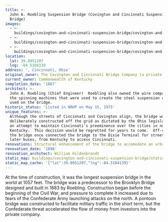 ```yaml
---
title: >-
  John A. Roebling Suspension Bridge (Covington and Cincinnati Suspension
  Bridge)
images:
  - >-
    buildings/covington-and-cincinnati-suspension-bridge/covington-and-cincinnati-suspension-bridge-0_y929xi
  - >-
    buildings/covington-and-cincinnati-suspension-bridge/covington-and-cincinnati-suspension-bridge-1_hahomu
  - >-
    buildings/covington-and-cincinnati-suspension-bridge/covington-and-cincinnati-suspension-bridge-2_hwnygf
location:
  lat: 39.0951207
  lng: -84.5104139
address: ', Cincinnati, Ohio'
original_owner: The Covington and Cincinnati Bridge Company (a private company)
current_owner: Commonwealth of Kentucky
completion_date: '1867'
architect: >-
  John A. Roebling (Chief Engineer)  Roebling also owned the wire company and
  the spinning machines that were used to create the steel suspension cables
  used on the bridge.
historic_status: 'Listed in NRHP on May 15, 1975'
unique_features: >-
  Although the streets of Cincinnati and Covington align, the bridge was
  deliberately constructed off the grid as dictated by the Ohio legislature in
  an attempt to maintain Cincinnati's preeminence over the cities in northern
  Kentucky.  This decision would be regretted for years to come.  Off-ramps from
  the bridge once connected the bridge to the Dixie Terminal for streetcars, and
  later buses, from Kentucky to access Cincinnati.
renovations: Structural enhancement of the bridge to accomodate an urban railway.
renovation_date: '1898'
renovation_architect: William Hildenbrandt
static_map: buildings/covington-and-cincinnati-suspension-bridge/static-map_ppmtoo
static_map_cache: '{"lat":39.0951207,"lng":-84.5104139}'
---
```


At the time of construction, it was the longest suspension bridge in the world at 1057 feet. The bridge was a predecessor to the Brooklyn Bridge designed and built in 1883 by Roebling. Construction began before the beginning of the Civil War, and pressure to complete it increased due to fears of the Confederate Army launching attacks on the north. A pontoon bridge was constructed to facilitate military traffic in the short term, but the Confederate threat accelerated the flow of money from investors into the private company.

